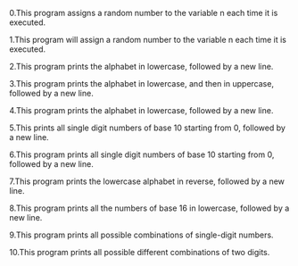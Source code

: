 0.This program assigns a random number to the variable n each time it is executed.

1.This program will assign a random number to the variable n each time it is executed.

2.This program prints the alphabet in lowercase, followed by a new line.

3.This program prints the alphabet in lowercase, and then in uppercase, followed by a new line.

4.This program prints the alphabet in lowercase, followed by a new line.

5.This prints all single digit numbers of base 10 starting from 0, followed by a new line.

6.This program prints all single digit numbers of base 10 starting from 0, followed by a new line.

7.This program prints the lowercase alphabet in reverse, followed by a new line.

8.This program prints all the numbers of base 16 in lowercase, followed by a new line.

9.This program  prints all possible combinations of single-digit numbers.

10.This program  prints all possible different combinations of two digits. 

